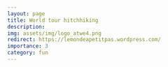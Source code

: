 ```yaml
---
layout: page
title: World tour hitchhiking
description: 
img: assets/img/logo_atwe4.png
redirect: https://lemondeapetitpas.wordpress.com/
importance: 3
category: fun
---
```

